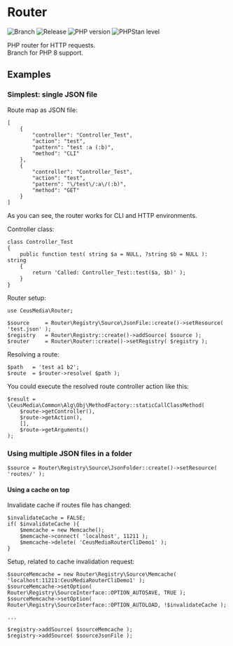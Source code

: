 # Router

![Branch](https://img.shields.io/badge/Branch-0.5.x-blue?style=flat-square)
![Release](https://img.shields.io/badge/Release-0.5.0-blue?style=flat-square)
![PHP version](https://img.shields.io/badge/PHP-%5E8.1-blue?style=flat-square&color=777BB4)
![PHPStan level](https://img.shields.io/badge/PHPStan_level-max+strict-darkgreen?style=flat-square)

PHP router for HTTP requests.  
Branch for PHP 8 support.

## Examples
### Simplest: single JSON file

Route map as JSON file:
```
[
    {
        "controller": "Controller_Test",
        "action": "test",
        "pattern": "test :a (:b)",
        "method": "CLI"
    },
    {
        "controller": "Controller_Test",
        "action": "test",
        "pattern": "\/test\/:a\/(:b)",
        "method": "GET"
    }
]
```
As you can see, the router works for CLI and HTTP environments.

Controller class:
```
class Controller_Test
{
	public function test( string $a = NULL, ?string $b = NULL ): string
	{
		return 'Called: Controller_Test::test($a, $b)' );
	}
}
```

Router setup:
```
use CeusMedia\Router;

$source		= Router\Registry\Source\JsonFile::create()->setResource( 'test.json' );
$registry	= Router\Registry::create()->addSource( $source );
$router		= Router\Router::create()->setRegistry( $registry );
```

Resolving a route:
```
$path	= 'test a1 b2';
$route	= $router->resolve( $path );
```

You could execute the resolved route controller action like this:
```
$result	= \CeusMedia\Common\Alg\Obj\MethodFactory::staticCallClassMethod(
	$route->getController(),
	$route->getAction(),
	[],
	$route->getArguments()
);

```
### Using multiple JSON files in a folder
```
$source	= Router\Registry\Source\JsonFolder::create()->setResource( 'routes/' );
```

#### Using a cache on top

Invalidate cache if routes file has changed:
```
$invalidateCache = FALSE;
if( $invalidateCache ){
	$memcache = new Memcache();
	$memcache->connect( 'localhost', 11211 );
	$memcache->delete( 'CeusMediaRouterCliDemo1' );
}
```

Setup, related to cache invalidation request:
```
$sourceMemcache	= new Router\Registry\Source\Memcache( 'localhost:11211:CeusMediaRouterCliDemo1' );
$sourceMemcache->setOption( Router\Registry\SourceInterface::OPTION_AUTOSAVE, TRUE );
$sourceMemcache->setOption( Router\Registry\SourceInterface::OPTION_AUTOLOAD, !$invalidateCache );

...

$registry->addSource( $sourceMemcache );
$registry->addSource( $sourceJsonFile );
```